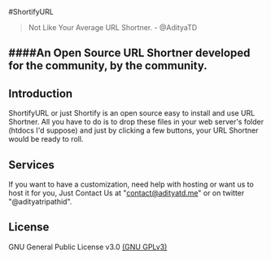 #ShortifyURL

> Not Like Your Average URL Shortner. - @AdityaTD

####An Open Source URL Shortner developed for the community, by the community.
----------

Introduction
-------
ShortifyURL or just Shortify is an open source easy to install and use URL Shortner. All you have to do is to drop these files in your web server's folder (htdocs I'd suppose) and just by clicking a few buttons, your URL Shortner would be ready to roll.

Services
------
If you want to have a customization, need help with hosting or want us to host it for you, Just Contact Us at "contact@adityatd.me" or on twitter "@adityatripathid".

License
-------
GNU General Public License v3.0 [(GNU GPLv3)](LICENSE)


